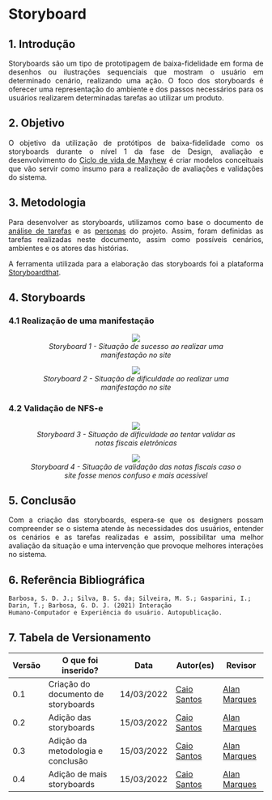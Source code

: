 # Storyboard

## 1. Introdução
<p align='justify'>
    Storyboards são um tipo de prototipagem de baixa-fidelidade em forma de desenhos ou ilustrações sequenciais que mostram o usuário em determinado cenário, realizando uma ação. O foco dos storyboards é oferecer uma representação do ambiente e dos passos necessários para os usuários realizarem determinadas tarefas ao utilizar um produto.
</p>


## 2. Objetivo
<p align='justify'>
    O objetivo da utilização de protótipos de baixa-fidelidade como os storyboards durante o nível 1 da fase de Design, avaliação e desenvolvimento do <a href="https://interacao-humano-computador.github.io/2021.2-PrefeituraMunicipalItabuna/#/planejamento/processo_design?id=_1-engenharia-de-usabilidade-de-mayhew">Ciclo de vida de Mayhew</a> é criar modelos conceituais que vão servir como insumo para a realização de avaliações e validações do sistema.
<p>


## 3. Metodologia
<p align='justify'>
    Para desenvolver as storyboards, utilizamos como base o documento de <a href="https://interacao-humano-computador.github.io/2021.2-PrefeituraMunicipalItabuna/#/analise-de-requisitos/analise-de-tarefas">análise de tarefas</a> e as <a href="https://interacao-humano-computador.github.io/2021.2-PrefeituraMunicipalItabuna/#/analise-de-requisitos/personas">personas</a> do projeto. Assim, foram definidas as tarefas realizadas neste documento, assim como possíveis cenários, ambientes e os atores das histórias.
<p>
<p align='justify'>
    A ferramenta utilizada para a elaboração das storyboards foi a plataforma <a href="https://www.storyboardthat.com/pt">Storyboardthat</a>.
<p>


## 4. Storyboards

### 4.1 Realização de uma manifestação

<figure align="center">
    <img src="./assets/imagens/storyboards/manifestacao_sucesso.png">
    <figcaption align = "center"><i>Storyboard 1 - Situação de sucesso ao realizar uma manifestação no site</i></figcaption>
</figure>


<figure align="center">
    <img src="./assets/imagens/storyboards/manifestacao_dificuldade.png">
    <figcaption align = "center"><i>Storyboard 2 - Situação de dificuldade ao realizar uma manifestação no site</i></figcaption>
</figure>


### 4.2 Validação de NFS-e

<figure align="center">
    <img src="./assets/imagens/storyboards/nfse_dificuldade.png">
    <figcaption align = "center"><i>Storyboard 3 - Situação de dificuldade ao tentar validar as notas fiscais eletrônicas</i></figcaption>
</figure>

<figure align="center">
    <img src="./assets/imagens/storyboards/nfse_sucesso.png">
    <figcaption align = "center"><i>Storyboard 4 - Situação de validação das notas fiscais caso o site fosse menos confuso e mais acessível</i></figcaption>
</figure>

## 5. Conclusão
<p align='justify'>
    Com a criação das storyboards, espera-se que os designers possam compreender se o sistema atende às necessidades dos usuários, entender os cenários e as tarefas realizadas e assim, possibilitar uma melhor avaliação da situação e uma intervenção que provoque melhores interações no sistema.


## 6. Referência Bibliográfica
    Barbosa, S. D. J.; Silva, B. S. da; Silveira, M. S.; Gasparini, I.; Darin, T.; Barbosa, G. D. J. (2021) Interação
    Humano-Computador e Experiência do usuário. Autopublicação.

## 7. Tabela de Versionamento
Versão |  O que foi inserido? | Data | Autor(es)| Revisor |
---- |----- | ---- | ---- | ---- |
0.1| Criação do documento de storyboards|14/03/2022| [Caio Santos](https://github.com/caiobsantos) | [Alan Marques](https://github.com/alan-ms) |]
0.2| Adição das storyboards|15/03/2022| [Caio Santos](https://github.com/caiobsantos) | [Alan Marques](https://github.com/alan-ms) |
0.3| Adição da metodologia e conclusão|15/03/2022| [Caio Santos](https://github.com/caiobsantos) | [Alan Marques](https://github.com/alan-ms) |
0.4| Adição de mais storyboards|15/03/2022| [Caio Santos](https://github.com/caiobsantos) | [Alan Marques](https://github.com/alan-ms) |
